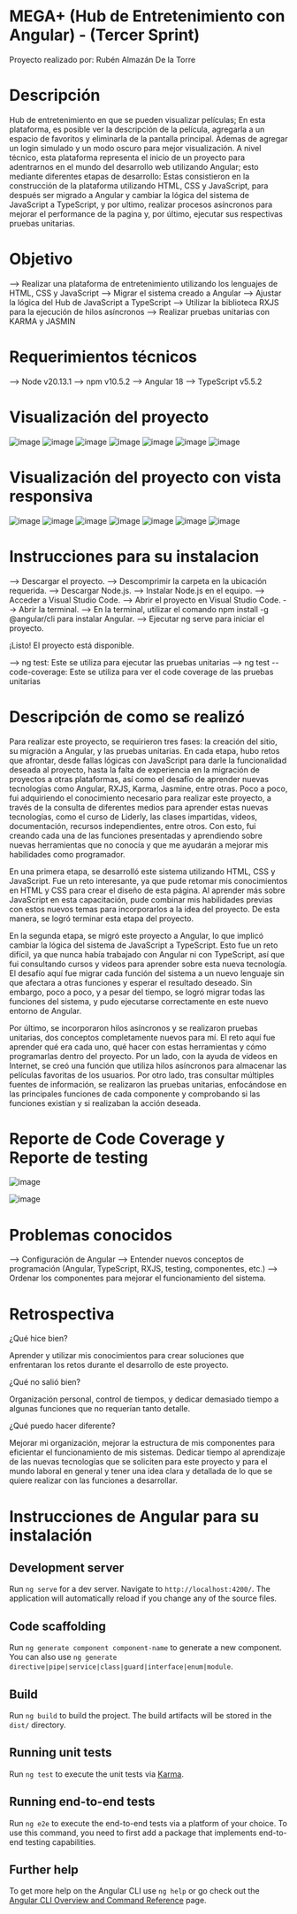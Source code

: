 # MEGA+ (Hub de Entretenimiento con Angular) - (Tercer Sprint)
Proyecto realizado por: Rubén Almazán De la Torre

# Descripción

Hub de entretenimiento en que se pueden visualizar películas; En esta plataforma, es posible ver la descripción de la película, agregarla a un espacio de favoritos y eliminarla de la pantalla principal. Ademas de agregar un login simulado y un modo oscuro para mejor visualización. A nivel técnico, esta plataforma representa el inicio de un proyecto para adentrarnos en el mundo del desarrollo web utilizando Angular; esto mediante diferentes etapas de desarrollo: Estas consistieron en la construcción de la plataforma utilizando HTML, CSS y JavaScript, para después ser migrado a Angular y cambiar la lógica del sistema de JavaScript a TypeScript, y por ultimo, realizar procesos asíncronos para mejorar el performance de la pagina y, por último, ejecutar sus respectivas pruebas unitarias.

# Objetivo

--> Realizar una plataforma de entretenimiento utilizando los lenguajes de HTML, CSS y JavaScript
--> Migrar el sistema creado a Angular 
--> Ajustar la lógica del Hub de JavaScript a TypeScript
--> Utilizar la biblioteca RXJS para la ejecución de hilos asíncronos
--> Realizar pruebas unitarias con KARMA y JASMIN

# Requerimientos técnicos

--> Node v20.13.1
--> npm v10.5.2
--> Angular 18
--> TypeScript v5.5.2

# Visualización del proyecto 

![image](https://github.com/user-attachments/assets/f3b6b4f9-a9b4-4f4f-a759-92a5b71c14fd)
![image](https://github.com/user-attachments/assets/5d29f7fe-43c5-475a-9693-c7895ce4027d)
![image](https://github.com/user-attachments/assets/0f056356-fecf-4b4e-aaf5-fa006468276d)
![image](https://github.com/user-attachments/assets/f4ad467a-6c8f-4c84-9389-917aba24cdb8)
![image](https://github.com/user-attachments/assets/d1064910-d73d-489f-b9d6-789c9e27c2ce)
![image](https://github.com/user-attachments/assets/107327c9-818f-44c0-b735-b079fe3798c5)
![image](https://github.com/user-attachments/assets/326893c9-7db3-4181-b066-a13e564ea585)

# Visualización del proyecto con vista responsiva

![image](https://github.com/user-attachments/assets/fe2d1268-5d8f-4210-a9e6-f0817f5fcf6b)
![image](https://github.com/user-attachments/assets/b71bab82-29f6-4e96-85b6-e96361fd8fd1)
![image](https://github.com/user-attachments/assets/d46c7b3d-e585-4f48-8089-29dc9191d9cd)
![image](https://github.com/user-attachments/assets/db7cc98e-c4c8-435e-bc36-9f1aff3a662d)
![image](https://github.com/user-attachments/assets/b26ca399-63fe-4265-8b85-7704979c576e)
![image](https://github.com/user-attachments/assets/5f8fc34a-ad02-4b9a-8ebf-3b73f979afec)
![image](https://github.com/user-attachments/assets/3d1af8c4-170c-4532-a9f4-008fcab6e48e)

# Instrucciones para su instalacion

--> Descargar el proyecto.
--> Descomprimir la carpeta en la ubicación requerida.
--> Descargar Node.js.
--> Instalar Node.js en el equipo.
--> Acceder a Visual Studio Code.
--> Abrir el proyecto en Visual Studio Code.
--> Abrir la terminal.
--> En la terminal, utilizar el comando npm install -g @angular/cli para instalar Angular.
--> Ejecutar ng serve para iniciar el proyecto.

¡Listo! El proyecto está disponible.

--> ng test: Este se utiliza para ejecutar las pruebas unitarias 
--> ng test --code-coverage: Este se utiliza para ver el code coverage de las pruebas unitarias

# Descripción de como se realizó

Para realizar este proyecto, se requirieron tres fases: la creación del sitio, su migración a Angular, y las pruebas unitarias.
En cada etapa, hubo retos que afrontar, desde fallas lógicas con JavaScript para darle la funcionalidad deseada al proyecto, hasta la falta de experiencia en la migración de proyectos a otras plataformas, así como el desafío de aprender nuevas tecnologías como Angular, RXJS, Karma, Jasmine, entre otras. Poco a poco, fui adquiriendo el conocimiento necesario para realizar este proyecto, a través de la consulta de diferentes medios para aprender estas nuevas tecnologías, como el curso de Liderly, las clases impartidas, videos, documentación, recursos independientes, entre otros. Con esto, fui creando cada una de las funciones presentadas y aprendiendo sobre nuevas herramientas que no conocía y que me ayudarán a mejorar mis habilidades como programador.

En una primera etapa, se desarrolló este sistema utilizando HTML, CSS y JavaScript. Fue un reto interesante, ya que pude retomar mis conocimientos en HTML y CSS para crear el diseño de esta página. Al aprender más sobre JavaScript en esta capacitación, pude combinar mis habilidades previas con estos nuevos temas para incorporarlos a la idea del proyecto. De esta manera, se logró terminar esta etapa del proyecto.

En la segunda etapa, se migró este proyecto a Angular, lo que implicó cambiar la lógica del sistema de JavaScript a TypeScript. Esto fue un reto difícil, ya que nunca había trabajado con Angular ni con TypeScript, así que fui consultando cursos y videos para aprender sobre esta nueva tecnología. El desafío aquí fue migrar cada función del sistema a un nuevo lenguaje sin que afectara a otras funciones y esperar el resultado deseado. Sin embargo, poco a poco, y a pesar del tiempo, se logró migrar todas las funciones del sistema, y pudo ejecutarse correctamente en este nuevo entorno de Angular.

Por último, se incorporaron hilos asíncronos y se realizaron pruebas unitarias, dos conceptos completamente nuevos para mí. El reto aquí fue aprender qué era cada uno, qué hacer con estas herramientas y cómo programarlas dentro del proyecto. Por un lado, con la ayuda de videos en Internet, se creó una función que utiliza hilos asíncronos para almacenar las películas favoritas de los usuarios. Por otro lado, tras consultar múltiples fuentes de información, se realizaron las pruebas unitarias, enfocándose en las principales funciones de cada componente y comprobando si las funciones existían y si realizaban la acción deseada.

# Reporte de Code Coverage y Reporte de testing

![image](https://github.com/user-attachments/assets/ad46ece5-c9cc-4157-8917-1ef67affea5e)

![image](https://github.com/user-attachments/assets/710b6c26-1851-4c5c-8d8b-44d5dda8918a)

# Problemas conocidos

--> Configuración de Angular
--> Entender nuevos conceptos de programación (Angular, TypeScript, RXJS, testing, componentes, etc.)
--> Ordenar los componentes para mejorar el funcionamiento del sistema.

# Retrospectiva

¿Qué hice bien?

Aprender y utilizar mis conocimientos para crear soluciones que enfrentaran los retos durante el desarrollo de este proyecto.

¿Qué no salió bien?

Organización personal, control de tiempos, y dedicar demasiado tiempo a algunas funciones que no requerían tanto detalle.

¿Qué puedo hacer diferente?

Mejorar mi organización, mejorar la estructura de mis componentes para eficientar el funcionamiento de mis sistemas.
Dedicar tiempo al aprendizaje de las nuevas tecnologías que se soliciten para este proyecto y para el mundo laboral en general y tener una idea clara y detallada de lo que se quiere realizar con las funciones a desarrollar.

# Instrucciones de Angular para su instalación

## Development server

Run `ng serve` for a dev server. Navigate to `http://localhost:4200/`. The application will automatically reload if you change any of the source files.

## Code scaffolding

Run `ng generate component component-name` to generate a new component. You can also use `ng generate directive|pipe|service|class|guard|interface|enum|module`.

## Build

Run `ng build` to build the project. The build artifacts will be stored in the `dist/` directory.

## Running unit tests

Run `ng test` to execute the unit tests via [Karma](https://karma-runner.github.io).

## Running end-to-end tests

Run `ng e2e` to execute the end-to-end tests via a platform of your choice. To use this command, you need to first add a package that implements end-to-end testing capabilities.

## Further help

To get more help on the Angular CLI use `ng help` or go check out the [Angular CLI Overview and Command Reference](https://angular.dev/tools/cli) page.
